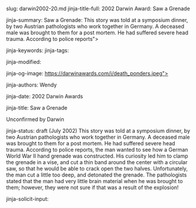 slug: darwin2002-20.md
jinja-title-full: 2002 Darwin Award: Saw a Grenade

jinja-summary: Saw a Grenade: This story was told at a symposium dinner, by two Austrian pathologists who work together in Germany. A deceased male was brought to them for a post mortem. He had suffered severe head trauma. According to police reports">

jinja-keywords:
jinja-tags:

jinja-modified:

jinja-og-image: https://darwinawards.com/i/death_ponders.jpeg">

jinja-authors: Wendy

jinja-date: 2002 Darwin Awards


jinja-title: Saw a Grenade

Unconfirmed by Darwin

jinja-status: draft
(July 2002) This story was told at a symposium dinner, by two Austrian pathologists who work together in Germany. A deceased male was brought to them for a post mortem. He had suffered severe head trauma. According to police reports, the man wanted to see how a German World War II hand grenade was constructed. His curiosity led him to clamp the grenade in a vise, and cut a thin band around the center with a circular saw, so that he would be able to crack open the two halves. Unfortunately, the man cut a little too deep, and detonated the grenade. The pathologists stated that the man had very little brain material when he was brought to them; however, they were not sure if that was a result of the explosion!
<P align=center>
<!--#include virtual="/inc/votebar_viewvoteonly" -->

jinja-solicit-input:



<!--#include file=nav_2002.html -->


